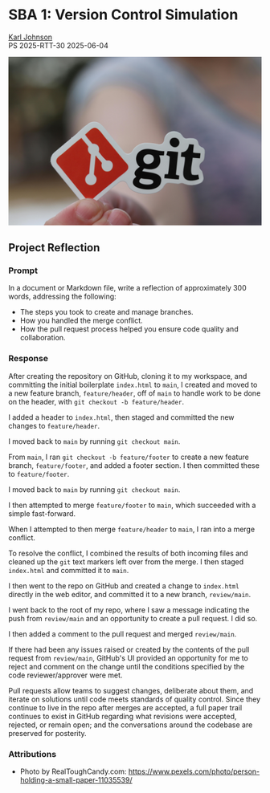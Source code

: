 #  SBA 1: Version Control Simulation

[Karl Johnson](https://www.github.com/hirekarl)  
PS 2025-RTT-30
<date datetime="2025-06-04">2025-06-04</date>  

<img src="img/git.jpg" alt="A Git logo on a sticker, being held by a person between their thumb and forefinger over a blurry background.">

## Project Reflection

### Prompt
In a document or Markdown file, write a reflection of approximately 300 words, addressing the following:
- The steps you took to create and manage branches.
- How you handled the merge conflict.
- How the pull request process helped you ensure code quality and collaboration.

### Response
After creating the repository on GitHub, cloning it to my workspace, and committing the initial boilerplate `index.html` to `main`, I created and moved to a new feature branch, `feature/header`, off of `main` to handle work to be done on the header, with `git checkout -b feature/header`.

I added a header to `index.html`, then staged and committed the new changes to `feature/header`.

I moved back to `main` by running `git checkout main`.

From `main`, I ran `git checkout -b feature/footer` to create a new feature branch, `feature/footer`, and added a footer section. I then committed these to `feature/footer`.

I moved back to `main` by running `git checkout main`.

I then attempted to merge `feature/footer` to `main`, which succeeded with a simple fast-forward.

When I attempted to then merge `feature/header` to `main`, I ran into a merge conflict.

To resolve the conflict, I combined the results of both incoming files and cleaned up the `git` text markers left over from the merge. I then staged `index.html` and committed it to `main`.

I then went to the repo on GitHub and created a change to `index.html` directly in the web editor, and committed it to a new branch, `review/main`.

I went back to the root of my repo, where I saw a message indicating the push from `review/main` and an opportunity to create a pull request. I did so.

I then added a comment to the pull request and merged `review/main`.

If there had been any issues raised or created by the contents of the pull request from `review/main`, GitHub's UI provided an opportunity for me to reject and comment on the change until the conditions specified by the code reviewer/approver were met.

Pull requests allow teams to suggest changes, deliberate about them, and iterate on solutions until code meets standards of quality control. Since they continue to live in the repo after merges are accepted, a full paper trail continues to exist in GitHub regarding what revisions were accepted, rejected, or remain open; and the conversations around the codebase are preserved for posterity.

### Attributions
- Photo by RealToughCandy.com: https://www.pexels.com/photo/person-holding-a-small-paper-11035539/